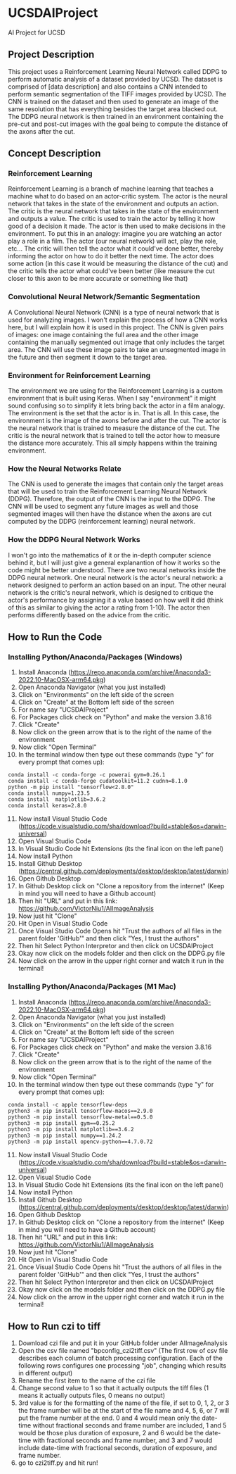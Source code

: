 # UCSDAIProject
AI Project for UCSD

## Project Description
This project uses a Reinforcement Learning Neural Network called DDPG to 
perform automatic analysis of a dataset provided by UCSD. The dataset is comprised of [data description]
and also contains a CNN intended to perform semantic segmentation of the TIFF images
provided by UCSD. The CNN is trained on the dataset and then used to generate an image of the
same resolution that has everything besides the target area blacked out. 
The DDPG neural network is then trained in an environment containing the pre-cut and
post-cut images with the goal being to compute the distance of the axons after the cut.

## Concept Description
### Reinforcement Learning
Reinforcement Learning is a branch of machine learning that teaches a machine what to do
based on an actor-critic system. The actor is the neural network that takes in the state of the
environment and outputs an action. The critic is the neural network that takes in the state of the
environment and outputs a value. The critic is used to train the actor by telling it how good of a
decision it made. The actor is then used to make decisions in the environment. To put this in an analogy:
imagine you are watching an actor play a role in a film. The actor (our neural network) will act, play the role, etc...
The critic will then tell the actor what it could've done better, thereby informing the actor on how to do it better the next time.
The actor does some action (in this case it would be measuring the distance of the cut) and the critic
tells the actor what could've been better (like measure the cut closer to this axon to be more accurate or something like that)

### Convolutional Neural Network/Semantic Segmentation
A Convolutional Neural Network (CNN) is a type of neural network that is used for analyzing images. I won't explain
the process of how a CNN works here, but I will explain how it is used in this project. The CNN is given pairs of images:
one image containing the full area and the other image containing the manually segmented out image that only includes the target area.
The CNN will use these image pairs to take an unsegmented image in the future and then segment it down to
the target area.

### Environment for Reinforcement Learning
The environment we are using for the Reinforcement Learning is a custom environment that is built using Keras. When I say
"environment" it might sound confusing so to simplify it lets bring back the actor in a film analogy.
The environment is the set that the actor is in. That is all. In this case, the environment is the image of the axons before and after the cut.
The actor is the neural network that is trained to measure the distance of the cut. The critic is the neural network that is trained to tell the actor how
to measure the distance more accurately. This all simply happens within the training environment.


### How the Neural Networks Relate
The CNN is used to generate the images that contain only the target areas that will be used to train the Reinforcement 
Learning Neural Network (DDPG). Therefore, the output of the CNN is the input to the DDPG. The CNN will be used to
segment any future images as well and those segmented images will then have the distance when the axons are cut computed by
the DDPG (reinforcement learning) neural network. 

### How the DDPG Neural Network Works
I won't go into the mathematics of it or the in-depth computer science behind it, but I will just give a general explanantion of how
it works so the code might be better understood. There are two neural networks inside the DDPG neural network. 
One neural network is the actor's neural network: a network designed to perform an action based on an input.
The other neural network is the critic's neural network, which is designed to critique the actor's performance by assigning
it a value based on how well it did (think of this as similar to giving the actor a rating from 1-10). 
The actor then performs differently based on the advice from the critic. 

## How to Run the Code
### Installing Python/Anaconda/Packages (Windows)
1. Install Anaconda (https://repo.anaconda.com/archive/Anaconda3-2022.10-MacOSX-arm64.pkg)
2. Open Anaconda Navigator (what you just installed)
3. Click on "Environments" on the left side of the screen
4. Click on "Create" at the Bottom left side of the screen
5. For name say "UCSDAIProject"
6. For Packages click check on "Python" and make the version 3.8.16
7. Click "Create"
8. Now click on the green arrow that is to the right of the name of the environment
9. Now click "Open Terminal"
10. In the terminal window then type out these commands (type "y" for every prompt that comes up):
```
conda install -c conda-forge -c powerai gym=0.26.1
conda install -c conda-forge cudatoolkit=11.2 cudnn=8.1.0
python -m pip install "tensorflow<2.8.0"
conda install numpy=1.23.5
conda install  matplotlib=3.6.2
conda install keras=2.8.0
``` 
11. Now install Visual Studio Code (https://code.visualstudio.com/sha/download?build=stable&os=darwin-universal)
12. Open Visual Studio Code
13. In Visual Studio Code hit Extensions (its the final icon on the left panel)
14. Now install Python
15. Install Github Desktop (https://central.github.com/deployments/desktop/desktop/latest/darwin)
16. Open Github Desktop
17. In Github Desktop click on "Clone a repository from the internet" (Keep in mind you will need to have a Github account)
18. Then hit "URL" and put in this link: https://github.com/VictorNiu1/AIImageAnalysis
19. Now just hit "Clone"
20. Hit Open in Visual Studio Code
21. Once Visual Studio Code Opens hit "Trust the authors of all files in the parent folder 'GitHub'" and then click "Yes, I trust the authors"
22. Then hit Select Python Interpretor and then click on UCSDAIProject
23. Okay now click on the models folder and then click on the DDPG.py file
24. Now click on the arrow in the upper right corner and watch it run in the terminal!

### Installing Python/Anaconda/Packages (M1 Mac)
1. Install Anaconda (https://repo.anaconda.com/archive/Anaconda3-2022.10-MacOSX-arm64.pkg)
2. Open Anaconda Navigator (what you just installed)
3. Click on "Environments" on the left side of the screen
4. Click on "Create" at the Bottom left side of the screen
5. For name say "UCSDAIProject"
6. For Packages click check on "Python" and make the version 3.8.16
7. Click "Create"
8. Now click on the green arrow that is to the right of the name of the environment
9. Now click "Open Terminal"
10. In the terminal window then type out these commands (type "y" for every prompt that comes up):
```
conda install -c apple tensorflow-deps
python3 -m pip install tensorflow-macos==2.9.0
python3 -m pip install tensorflow-metal==0.5.0
python3 -m pip install gym==0.25.2
python3 -m pip install matplotlib==3.6.2
python3 -m pip install numpy==1.24.2
python3 -m pip install opencv-python==4.7.0.72
``` 
11. Now install Visual Studio Code (https://code.visualstudio.com/sha/download?build=stable&os=darwin-universal)
12. Open Visual Studio Code
13. In Visual Studio Code hit Extensions (its the final icon on the left panel)
14. Now install Python
15. Install Github Desktop (https://central.github.com/deployments/desktop/desktop/latest/darwin)
16. Open Github Desktop
17. In Github Desktop click on "Clone a repository from the internet" (Keep in mind you will need to have a Github account)
18. Then hit "URL" and put in this link: https://github.com/VictorNiu1/AIImageAnalysis
19. Now just hit "Clone"
20. Hit Open in Visual Studio Code
21. Once Visual Studio Code Opens hit "Trust the authors of all files in the parent folder 'GitHub'" and then click "Yes, I trust the authors"
22. Then hit Select Python Interpretor and then click on UCSDAIProject
23. Okay now click on the models folder and then click on the DDPG.py file
24. Now click on the arrow in the upper right corner and watch it run in the terminal!


## How to Run czi to tiff
1. Download czi file and put it in your GitHub folder under AIImageAnalysis
2. Open the csv file named "bpconfig_czi2tiff.csv" (The first row of csv file describes each column of batch processing configuration. Each of the following rows configures one processing "job", changing which results in different output)
3. Rename the first item to the name of the czi file
4. Change second value to 1 so that it actually outputs the tiff files (1 means it actually outputs files, 0 means no output)
5. 3rd value is for the formatting of the name of the file, if set to 0, 1, 2, or 3 the frame number will be at the start of the file name and 4, 5, 6, or 7 will put the frame number at the end. 0 and 4 would mean only the date-time without fractional seconds and frame number are included, 1 and 5 would be those plus duration of exposure, 2 and 6 would be the date-time with fractional seconds and frame number, and 3 and 7 would include date-time with fractional seconds, duration of exposure, and frame number.
6. go to czi2tiff.py and hit run!
